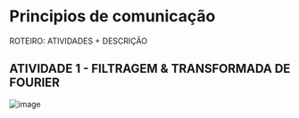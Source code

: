 # Principios de comunicação 

ROTEIRO: ATIVIDADES + DESCRIÇÃO
## ATIVIDADE 1 - FILTRAGEM & TRANSFORMADA DE FOURIER
![image](https://github.com/user-attachments/assets/3400800a-835c-42e7-9a1d-b7957396404a)

